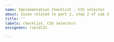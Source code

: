 ```yaml
---
name: Implementation Checklist - CSS selector
about: Issue related to part 2, step 2 of Lab 3
title: ''
labels: checklist, CSS selectors
assignees: rseidl25

---
```



